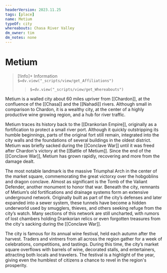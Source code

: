 ```yaml
---
headerVersion: 2023.11.25
tags: [place]
name: Metium
typeOf: city
whereabouts: Chasa River Valley
dm_owner: tim
dm_notes: none
---
```

# Metium
>[!info]+ Information  
> `$=dv.view("_scripts/view/get_Affiliations")`  
>> `$=dv.view("_scripts/view/get_Whereabouts")`

Metium is a walled city about 60 miles upriver from [[Chardon]], at the confluence of the [[Chasa]] and the [[Nahadi]] rivers. Although small in comparison to Chardon, it is a wealthy city, at the center of a highly productive wine growing region, and a hub for river traffic. 

Metium traces its history back to the [[Drankorian Empire]], originally as a fortification to protect a small river port. Although it quickly outstripping its humble beginnings, parts of the original fort still remain, integrated into the city walls and the foundations of several buildings in the oldest district. Metium was briefly sacked during the [[Conclave War]] until it was freed after Chardon's victory at the [[Battle of Metium]]. Since the end of the [[Conclave War]], Metium has grown rapidly, recovering and more from the damage dealt. 

The most notable landmark is the massive Triumphal Arch in the center of the market square, commemorating the great victorxy over the hobgoblins and dragon conclave. Almost as significant is the Tomb of the Valiant Defender, another monument to honor that war. Beneath the city, remnants of Metium’s old fortifications and drainage systems form an extensive underground network. Originally built as part of the city’s defenses and later expanded into a sewer system, these tunnels have become a hidden underworld used by smugglers, thieves, and others seeking refuge from the city’s watch. Many sections of this network are still uncharted, with rumors of lost chambers holding Drankorian relics or even forgotten treasures from the city's sacking during the [[Conclave War]].

The city is famous for its annual wine festival, held each autumn after the harvest. Traders and vintners from all across the region gather for a week of celebrations, competitions, and tastings. During this time, the city’s market square overflows with barrels of wine, decorated stalls, and entertainers, attracting both locals and travelers. The festival is a highlight of the year, giving even the humblest of citizens a chance to revel in the region's prosperity.